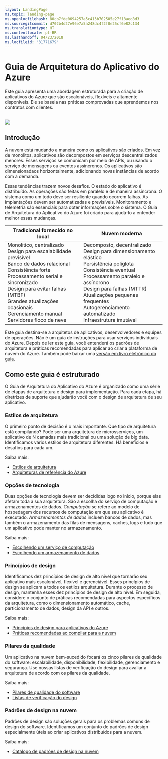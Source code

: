 ```yaml
---
layout: LandingPage
ms.topic: landing-page
ms.openlocfilehash: 80cb7fde0694257a5c413b702505e27f18aed8d3
ms.sourcegitcommit: d702b4d27e96e7a5a248dc4f2f0e25cf6e82c134
ms.translationtype: HT
ms.contentlocale: pt-BR
ms.lasthandoff: 04/23/2018
ms.locfileid: "31771679"
---
```

# <a name="azure-application-architecture-guide"></a>Guia de Arquitetura do Aplicativo do Azure

Este guia apresenta uma abordagem estruturada para a criação de aplicativos do Azure que são escalonáveis, flexíveis e altamente disponíveis. Ele se baseia nas práticas comprovadas que aprendemos nos contratos com clientes.

<br/>

<img src="./images/guide-steps.svg" style="max-width:800px;"/>

## <a name="introduction"></a>Introdução

A nuvem está mudando a maneira como os aplicativos são criados. Em vez de monolitos, aplicativos são decompostos em serviços descentralizados menores. Esses serviços se comunicam por meio de APIs, ou usando o serviço de mensagens ou eventos assíncronos. Os aplicativos são dimensionadaos horizontalmente, adicionando novas instâncias de acordo com a demanda. 

Essas tendências trazem novos desafios. O estado do aplicativo é distribuído. As operações são feitas em paralelo e de maneira assíncrona. O sistema como um todo deve ser resiliente quando ocorrem falhas. As implantações devem ser automatizadas e previsíveis. Monitoramento e telemetria são essenciais para obter informações sobre o sistema. O Guia de Arquitetura do Aplicativo do Azure foi criado para ajudá-lo a entender melhor essas mudanças. 

<table>
<thead>
    <tr><th>Tradicional fornecido no local</th><th>Nuvem moderna</th></tr>
</thead>
<tbody>
<tr><td>Monolítico, centralizado<br/>
Design para escalabilidade previsível<br/>
Banco de dados relacional<br/>
Consistência forte<br/>
Processamento serial e sincronizado<br/>
Design para evitar falhas (MTBF)<br/>
Grandes atualizações ocasionais<br/>
Gerenciamento manual<br/>
Servidores floco de neve</td>
<td>
Decomposto, decentralizado<br/>
Design para dimensionamento elástico<br/>
Persistência poliglota<br/>
Consistência eventual<br/>
Processamento paralelo e assíncrono<br/>
Design para falhas (MTTR)<br/>
Atualizações pequenas frequentes<br/>
Autogerenciamento automatizado<br/>
Infraestrutura imutável<br/>
</td>
</tbody>
</table>

Este guia destina-se a arquitetos de aplicativos, desenvolvedores e equipes de operações. Não é um guia de instruções para usar serviços individuais do Azure. Depois de ler este guia, você entenderá os padrões de arquitetura e práticas recomendadas para aplicar ao criar a plataforma de nuvem do Azure. Também pode baixar uma [versão em livro eletrônico do guia][ebook].

## <a name="how-this-guide-is-structured"></a>Como este guia é estruturado

O Guia de Arquitetura do Aplicativo do Azure é organizado como uma série de etapas de arquitetura e design para implementação. Para cada etapa, há diretrizes de suporte que ajudarão você com o design de arquitetura de seu aplicativo.

### <a name="architecture-styles"></a>Estilos de arquitetura

O primeiro ponto de decisão é o mais importante. Que tipo de arquitetura está compilando? Pode ser uma arquitetura de microsserviços, um aplicativo de N camadas mais tradicional ou uma solução de big data. Identificamos vários estilos de arquitetura diferentes. Há benefícios e desafios para cada um.

Saiba mais:

- [Estilos de arquitetura][arch-styles]
- [Arquiteturas de referência do Azure][ref-archs]

### <a name="technology-choices"></a>Opções de tecnologia

Duas opções de tecnologia devem ser decididas logo no início, porque elas afetam toda a sua arquitetura. São a escolha do serviço de computação e armazenamentos de dados. *Computação* se refere ao modelo de hospedagem dos recursos de computação em que seu aplicativo é executado. *Armazenamentos de dados* incluem bancos de dados, mas também o armazenamento das filas de mensagens, caches, logs e tudo que um aplicativo pode manter no armazenamento. 

Saiba mais:

- [Escolhendo um serviço de computação](./technology-choices/compute-overview.md)
- [Escolhendo um armazenamento de dados](./technology-choices/data-store-overview.md)

### <a name="design-principles"></a>Princípios de design

Identificamos dez princípios de design de alto nível que tornarão seu aplicativo mais escalonável, flexível e gerenciável. Esses princípios de design se aplicam a todos os estilos arquitetura. Durante o processo de design, mantenha esses dez princípios de design de alto nível. Em seguida, considere o conjunto de práticas recomendadas para aspectos específicos da arquitetura, como o dimensionamento automático, cache, particionamento de dados, design da API e outros.

Saiba mais:

- [Princípios de design para aplicativos do Azure][design-principles]
- [Práticas recomendadas ao compilar para a nuvem][best-practices]

### <a name="quality-pillars"></a>Pilares da qualidade

Um aplicativo na nuvem bem-sucedido focará os cinco pilares de qualidade do software: escalabilidade, disponibilidade, flexibilidade, gerenciamento e segurança. Use nossas listas de verificação do design para avaliar a arquitetura de acordo com os pilares da qualidade.

Saiba mais:

- [Pilares de qualidade do software][pillars]
- [Listas de verificação do design][checklists] 

### <a name="cloud-design-patterns"></a>Padrões de design na nuvem

Padrões de design são soluções gerais para os problemas comuns de design do software. Identificamos um conjunto de padrões de design especialmente úteis ao criar aplicativos distribuídos para a nuvem.

Saiba mais:

- [Catálogo de padrões de design na nuvem](../patterns/index.md)


[arch-styles]: ./architecture-styles/index.md
[best-practices]: ../best-practices/index.md
[checklists]: ../checklist/index.md
[compute-options]: ./technology-choices/compute-comparison.md
[design-principles]: ./design-principles/index.md
[ebook]: https://azure.microsoft.com/campaigns/cloud-application-architecture-guide/
[patterns]: ../patterns/index.md?toc=/azure/architecture/guide/toc.json
[pillars]: ./pillars.md
[ref-archs]: ../reference-architectures/index.md
[storage-options]: ./technology-choices/data-store-comparison.md
[technology-choices]: ./technology-choices/index.md

